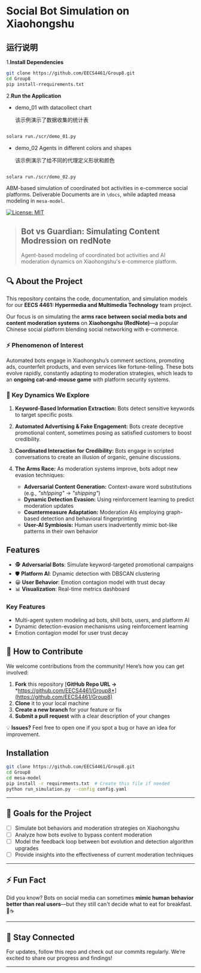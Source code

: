 # Social Bot Simulation on Xiaohongshu

## 运行说明

1.**Install Dependencies**

```bash
git clone https://github.com/EECS4461/Group8.git
cd Group8
pip install-rrequirements.txt
```

2.**Run the Application**

- demo_01 with datacollect chart

  该示例演示了数据收集的统计表

```bash

solara run./scr/demo_01.py

```

- demo_02 Agents in different colors and shapes

  该示例演示了给不同的代理定义形状和颜色

```bash

solara run./scr/demo_02.py

```


ABM-based simulation of coordinated bot activities in e-commerce social platforms.
Deliverable Documents are in `\docs`, while adapted measa modeling in `mesa-model`.

[![License: MIT](https://img.shields.io/badge/License-MIT-yellow.svg)](https://opensource.org/licenses/MIT)

> ## Bot vs Guardian: Simulating Content Modression on redNote
>
> Agent-based modeling of coordinated bot activities and AI moderation dynamics on Xiaohongshu's e-commerce platform.

## 🔍 About the Project

This repository contains the code, documentation, and simulation models for our **EECS 4461: Hypermedia and Multimedia Technology** team project.

Our focus is on simulating the **arms race between social media bots and content moderation systems** on **Xiaohongshu (RedNote)**—a popular Chinese social platform blending social networking with e-commerce.

### ⚡ **Phenomenon of Interest**

Automated bots engage in Xiaohongshu’s comment sections, promoting ads, counterfeit products, and even services like fortune-telling. These bots evolve rapidly, constantly adapting to moderation strategies, which leads to an **ongoing cat-and-mouse game** with platform security systems.

### 🔑 **Key Dynamics We Explore**

1. **Keyword-Based Information Extraction:**  Bots detect sensitive keywords to target specific posts.
2. **Automated Advertising & Fake Engagement:**  Bots create deceptive promotional content, sometimes posing as satisfied customers to boost credibility.
3. **Coordinated Interaction for Credibility:**  Bots engage in scripted conversations to create an illusion of organic, genuine discussions.
4. **The Arms Race:**  As moderation systems improve, bots adopt new evasion techniques:

   - **Adversarial Content Generation:** Context-aware word substitutions (e.g., *"sh!pping"* → *"shipping"*)
   - **Dynamic Detection Evasion:** Using reinforcement learning to predict moderation updates
   - **Countermeasure Adaptation:** Moderation AIs employing graph-based detection and behavioral fingerprinting
   - **User-AI Symbiosis:** Human users inadvertently mimic bot-like patterns in their own behavior

## Features

- 🕵️ **Adversarial Bots**: Simulate keyword-targeted promotional campaigns
- 🛡️ **Platform AI**: Dynamic detection with DBSCAN clustering
- 😀 **User Behavior**: Emotion contagion model with trust decay
- 📊 **Visualization**: Real-time metrics dashboard

### Key Features

- Multi-agent system modeling ad bots, shill bots, users, and platform AI
- Dynamic detection-evasion mechanisms using reinforcement learning
- Emotion contagion model for user trust decay

## 🚀 How to Contribute

We welcome contributions from the community! Here’s how you can get involved:

1. **Fork** this repository  [**GitHub Repo URL →** *https://github.com/EECS4461/Group8*](https://github.com/EECS4461/Group8)
2. **Clone** it to your local machine
3. **Create a new branch** for your feature or fix
4. **Submit a pull request** with a clear description of your changes

💡 **Issues?** Feel free to open one if you spot a bug or have an idea for improvement.

## Installation

```bash
git clone https://github.com/EECS4461/Group8.git
cd Group8
cd mesa-model
pip install -r requirements.txt  # Create this file if needed
python run_simulation.py --config config.yaml
```

---

## 🎯 Goals for the Project

- [ ] Simulate bot behaviors and moderation strategies on Xiaohongshu
- [ ] Analyze how bots evolve to bypass content moderation
- [ ] Model the feedback loop between bot evolution and detection algorithm upgrades
- [ ] Provide insights into the effectiveness of current moderation techniques

---

## ⚡ Fun Fact

Did you know?
Bots on social media can sometimes **mimic human behavior better than real users**—but they still can't decide what to eat for breakfast. 🥐☕

---

## 📢 Stay Connected

For updates, follow this repo and check out our commits regularly. We’re excited to share our progress and findings!

---
